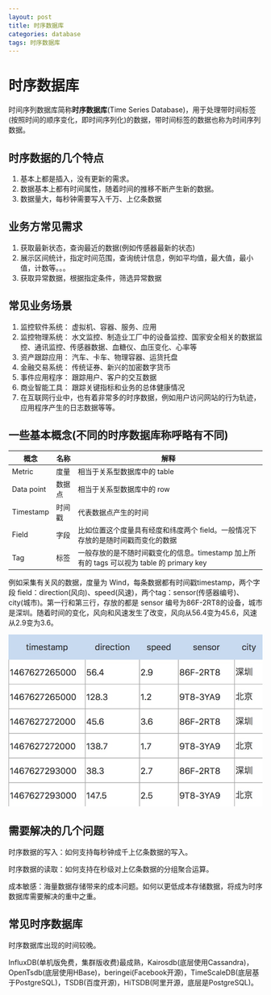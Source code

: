 ```yaml
---
layout: post
title: 时序数据库
categories: database
tags: 时序数据库
---
```


# 时序数据库

时间序列数据库简称**时序数据库**(Time Series Database)，用于处理带时间标签(按照时间的顺序变化，即时间序列化)的数据，带时间标签的数据也称为时间序列数据。

## 时序数据的几个特点

1. 基本上都是插入，没有更新的需求。
2. 数据基本上都有时间属性，随着时间的推移不断产生新的数据。
3. 数据量大，每秒钟需要写入千万、上亿条数据

## 业务方常见需求

1. 获取最新状态，查询最近的数据(例如传感器最新的状态)
2. 展示区间统计，指定时间范围，查询统计信息，例如平均值，最大值，最小值，计数等。。。
3. 获取异常数据，根据指定条件，筛选异常数据

## 常见业务场景

1. 监控软件系统： 虚拟机、容器、服务、应用
2. 监控物理系统： 水文监控、制造业工厂中的设备监控、国家安全相关的数据监控、通讯监控、传感器数据、血糖仪、血压变化、心率等
3. 资产跟踪应用： 汽车、卡车、物理容器、运货托盘
4. 金融交易系统： 传统证券、新兴的加密数字货币
5. 事件应用程序： 跟踪用户、客户的交互数据
6. 商业智能工具： 跟踪关键指标和业务的总体健康情况
7. 在互联网行业中，也有着非常多的时序数据，例如用户访问网站的行为轨迹，应用程序产生的日志数据等等。

## 一些基本概念(不同的时序数据库称呼略有不同)

| 概念       | 名称   | 解释                                                         |
| ---------- | ------ | ------------------------------------------------------------ |
| Metric     | 度量   | 相当于关系型数据库中的 table                                 |
| Data point | 数据点 | 相当于关系型数据库中的 row                                   |
| Timestamp  | 时间戳 | 代表数据点产生的时间                                         |
| Field      | 字段   | 比如位置这个度量具有经度和纬度两个 field。一般情况下存放的是随时间戳而变化的数据 |
| Tag        | 标签   | 一般存放的是不随时间戳变化的信息。timestamp 加上所有的 tags 可以视为 table 的 primary key |

例如采集有关风的数据，度量为 Wind，每条数据都有时间戳timestamp，两个字段 field：direction(风向)、speed(风速)，两个tag：sensor(传感器编号)、city(城市)。第一行和第三行，存放的都是 sensor 编号为86F-2RT8的设备，城市是深圳。随着时间的变化，风向和风速发生了改变，风向从56.4变为45.6，风速从2.9变为3.6。

![img](../image/image2020021201.jpg)

## 需要解决的几个问题

时序数据的写入：如何支持每秒钟成千上亿条数据的写入。

时序数据的读取：如何支持在秒级对上亿条数据的分组聚合运算。

成本敏感：海量数据存储带来的成本问题。如何以更低成本存储数据，将成为时序数据库需要解决的重中之重。

## 常见时序数据库

时序数据库出现的时间较晚。

InfluxDB(单机版免费，集群版收费)最成熟，Kairosdb(底层使用Cassandra)，OpenTsdb(底层使用HBase)，beringei(Facebook开源)，TimeScaleDB(底层基于PostgreSQL)，TSDB(百度开源)，HiTSDB(阿里开源，底层是PostgreSQL)。